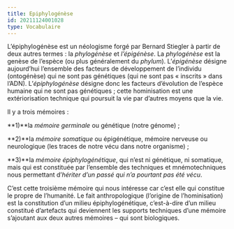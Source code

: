 ```yaml
---
title: Epiphylogénèse
id: 20211124001028
type: Vocabulaire
---
```


L’épiphylogénèse est un néologisme forgé par Bernard Stiegler à partir de deux autres termes : la  _phylogénèse_  et  _l’épigénèse_. La  _phylogénèse_  est la genèse de l’espèce (ou plus généralement du  _phylum_). L’_épigénèse_  désigne aujourd’hui l’ensemble des facteurs de développement de l’individu (ontogénèse) qui ne sont pas génétiques (qui ne sont pas « inscrits » dans l’ADN). L’_épiphylogénèse_ désigne donc les facteurs d’évolution de l’espèce humaine qui ne sont pas génétiques ; cette hominisation est une extériorisation technique qui poursuit la vie par d’autres moyens que la vie.

Il y a trois mémoires :

**1)**la  _mémoire germinale_  ou génétique (notre génome) ;

**2)**la  _mémoire somatique_  ou épigénétique, mémoire nerveuse ou neurologique (les traces de notre vécu dans notre organisme) ;

**3)**la  _mémoire épiphylogénétique_, qui n’est ni génétique, ni somatique, mais qui est constituée par l’ensemble des techniques et mnémotechniques nous permettant d’_hériter d’un passé qui n’a pourtant pas été vécu_.

C’est cette troisième mémoire qui nous intéresse car c’est elle qui constitue le propre de l’humanité. Le fait anthropologique (l’origine de l’hominisation) est la constitution d’un milieu épiphylogénétique, c’est-à-dire d’un milieu constitué d’artefacts qui deviennent les supports techniques d’une mémoire s’ajoutant aux deux autres mémoires – qui sont biologiques.